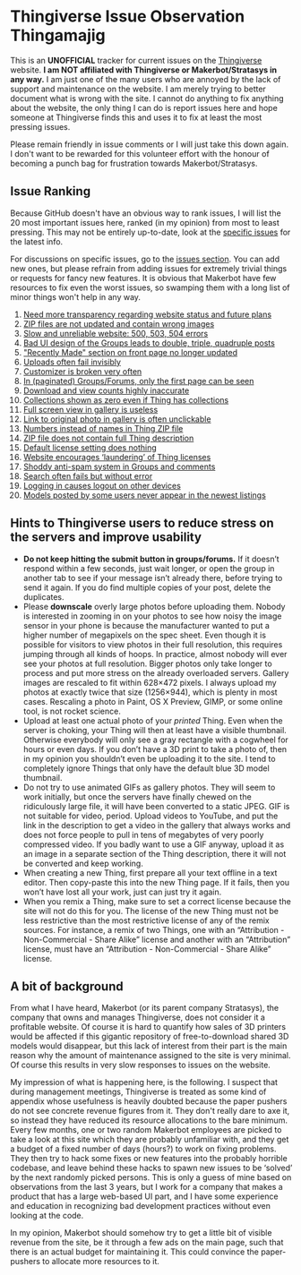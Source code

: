 # Thingiverse Issue Observation Thingamajig

This is an **UNOFFICIAL** tracker for current issues on the [Thingiverse](https://www.thingiverse.com) website. **I am NOT affiliated with Thingiverse or Makerbot/Stratasys in any way.** I am just one of the many users who are annoyed by the lack of support and maintenance on the website. I am merely trying to better document what is wrong with the site. I cannot do anything to fix anything about the website, the only thing I can do is report issues here and hope someone at Thingiverse finds this and uses it to fix at least the most pressing issues.

Please remain friendly in issue comments or I will just take this down again. I don't want to be rewarded for this volunteer effort with the honour of becoming a punch bag for frustration towards Makerbot/Stratasys.


## Issue Ranking

Because GitHub doesn't have an obvious way to rank issues, I will list the 20 most important issues here, ranked (in my opinion) from most to least pressing. This may not be entirely up-to-date, look at the [specific issues](https://github.com/DrLex0/ThingiverseIssues/issues) for the latest info.

For discussions on specific issues, go to the [issues section](https://github.com/DrLex0/ThingiverseIssues/issues). You can add new ones, but please refrain from adding issues for extremely trivial things or requests for fancy new features. It is obvious that Makerbot have few resources to fix even the worst issues, so swamping them with a long list of minor things won't help in any way.

1. [Need more transparency regarding website status and future plans](https://github.com/DrLex0/ThingiverseIssues/issues/4)
2. [ZIP files are not updated and contain wrong images](https://github.com/DrLex0/ThingiverseIssues/issues/25)
3. [Slow and unreliable website: 500, 503, 504 errors](https://github.com/DrLex0/ThingiverseIssues/issues/2)
4. [Bad UI design of the Groups leads to double, triple, quadruple posts](https://github.com/DrLex0/ThingiverseIssues/issues/7)
5. ["Recently Made" section on front page no longer updated](https://github.com/DrLex0/ThingiverseIssues/issues/21)
6. [Uploads often fail invisibly](https://github.com/DrLex0/ThingiverseIssues/issues/3)
7. [Customizer is broken very often](https://github.com/DrLex0/ThingiverseIssues/issues/5)
8. [In (paginated) Groups/Forums, only the first page can be seen](https://github.com/DrLex0/ThingiverseIssues/issues/6)
9. [Download and view counts highly inaccurate](https://github.com/DrLex0/ThingiverseIssues/issues/19)
10. [Collections shown as zero even if Thing has collections](https://github.com/DrLex0/ThingiverseIssues/issues/9)
11. [Full screen view in gallery is useless](https://github.com/DrLex0/ThingiverseIssues/issues/10)
12. [Link to original photo in gallery is often unclickable](https://github.com/DrLex0/ThingiverseIssues/issues/11)
13. [Numbers instead of names in Thing ZIP file](https://github.com/DrLex0/ThingiverseIssues/issues/12)
14. [ZIP file does not contain full Thing description](https://github.com/DrLex0/ThingiverseIssues/issues/13)
15. [Default license setting does nothing](https://github.com/DrLex0/ThingiverseIssues/issues/14)
16. [Website encourages ‘laundering’ of Thing licenses](https://github.com/DrLex0/ThingiverseIssues/issues/15)
17. [Shoddy anti-spam system in Groups and comments](https://github.com/DrLex0/ThingiverseIssues/issues/16)
18. [Search often fails but without error](https://github.com/DrLex0/ThingiverseIssues/issues/23)
19. [Logging in causes logout on other devices](https://github.com/DrLex0/ThingiverseIssues/issues/24)
20. [Models posted by some users never appear in the newest listings](https://github.com/DrLex0/ThingiverseIssues/issues/18)


## Hints to Thingiverse users to reduce stress on the servers and improve usability

* **Do not keep hitting the submit button in groups/forums.** If it doesn’t respond within a few seconds, just wait longer, or open the group in another tab to see if your message isn’t already there, before trying to send it again. If you do find multiple copies of your post, delete the duplicates.
* Please **downscale** overly large photos before uploading them. Nobody is interested in zooming in on your photos to see how noisy the image sensor in your phone is because the manufacturer wanted to put a higher number of megapixels on the spec sheet. Even though it is possible for visitors to view photos in their full resolution, this requires jumping through all kinds of hoops. In practice, almost nobody will ever see your photos at full resolution. Bigger photos only take longer to process and put more stress on the already overloaded servers. Gallery images are rescaled to fit within 628×472 pixels. I always upload my photos at exactly twice that size (1256×944), which is plenty in most cases. Rescaling a photo in Paint, OS X Preview, GIMP, or some online tool, is not rocket science.
* Upload at least one actual photo of your *printed* Thing. Even when the server is choking, your Thing will then at least have a visible thumbnail. Otherwise everybody will only see a gray rectangle with a cogwheel for hours or even days. If you don’t have a 3D print to take a photo of, then in my opinion you shouldn’t even be uploading it to the site. I tend to completely ignore Things that only have the default blue 3D model thumbnail.
* Do not try to use animated GIFs as gallery photos. They will seem to work initially, but once the servers have finally chewed on the ridiculously large file, it will have been converted to a static JPEG. GIF is not suitable for video, period. Upload videos to YouTube, and put the link in the description to get a video in the gallery that always works and does not force people to pull in tens of megabytes of very poorly compressed video. If you badly want to use a GIF anyway, upload it as an image in a separate section of the Thing description, there it will not be converted and keep working.
* When creating a new Thing, first prepare all your text offline in a text editor. Then copy-paste this into the new Thing page. If it fails, then you won’t have lost all your work, just can just try it again.
* When you remix a Thing, make sure to set a correct license because the site will not do this for you. The license of the new Thing must not be less restrictive than the most restrictive license of any of the remix sources. For instance, a remix of two Things, one with an “Attribution - Non-Commercial - Share Alike” license and another with an “Attribution” license, must have an “Attribution - Non-Commercial - Share Alike” license.


## A bit of background

From what I have heard, Makerbot (or its parent company Stratasys), the company that owns and manages Thingiverse, does not consider it a profitable website. Of course it is hard to quantify how sales of 3D printers would be affected if this gigantic repository of free-to-download shared 3D models would disappear, but this lack of interest from their part is the main reason why the amount of maintenance assigned to the site is very minimal. Of course this results in very slow responses to issues on the website.

My impression of what is happening here, is the following. I suspect that during management meetings, Thingiverse is treated as some kind of appendix whose usefulness is heavily doubted because the paper pushers do not see concrete revenue figures from it. They don't really dare to axe it, so instead they have reduced its resource allocations to the bare minimum. Every few months, one or two random Makerbot employees are picked to take a look at this site which they are probably unfamiliar with, and they get a budget of a fixed number of days (hours?) to work on fixing problems. They then try to hack some fixes or new features into the probably horrible codebase, and leave behind these hacks to spawn new issues to be ‘solved’ by the next randomly picked persons. This is only a guess of mine based on observations from the last 3 years, but I work for a company that makes a product that has a large web-based UI part, and I have some experience and education in recognizing bad development practices without even looking at the code.

In my opinion, Makerbot should somehow try to get a little bit of visible revenue from the site, be it through a few ads on the main page, such that there is an actual budget for maintaining it. This could convince the paper-pushers to allocate more resources to it.

